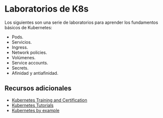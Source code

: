 # Laboratorios de K8s

Los siguientes son una serie de laboratorios para aprender los fundamentos básicos de Kubernetes:

+ Pods.
+ Servicios.
+ Ingress.
+ Network policies.
+ Volúmenes.
+ Service accounts.
+ Secrets.
+ Afinidad y antiafinidad.

## Recursos adicionales

+ [Kubernetes Training and Certification](https://kubernetes.io/training/)
+ [Kubernetes Tutorials](https://kubernetes.io/docs/tutorials/)
+ [Kubernetes by example](https://www.kubernetesbyexample.com/)